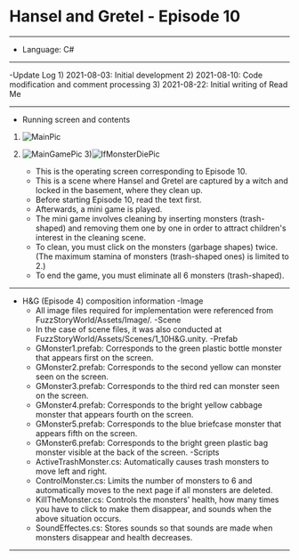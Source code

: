 # Hansel and Gretel - Episode 10

***
  - Language: C#
***

   -Update Log
     1) 2021-08-03: Initial development
     2) 2021-08-10: Code modification and comment processing
     3) 2021-08-22: Initial writing of Read Me
***
  - Running screen and contents
1) ![MainPic](https://user-images.githubusercontent.com/88296556/130381014-93ccc9f1-2621-4f32-9a85-e99ef6e55bfd.jpg)
2) ![MainGamePic](https://user-images.githubusercontent.com/88296556/130381016-6bf892dc-cd4c-4bd7-9b80-6ca133a8c0fb.jpg)
3)![IfMonsterDiePic](https://user-images.githubusercontent.com/88296556/130381166-c5cf0b45-2d4a-4c5d-a752-2c03976c8273.jpg)



     - This is the operating screen corresponding to Episode 10.
     - This is a scene where Hansel and Gretel are captured by a witch and locked in the basement, where they clean up.
     - Before starting Episode 10, read the text first.
     - Afterwards, a mini game is played.
     - The mini game involves cleaning by inserting monsters (trash-shaped) and removing them one by one in order to attract children's interest in the cleaning scene.
     - To clean, you must click on the monsters (garbage shapes) twice. (The maximum stamina of monsters (trash-shaped ones) is limited to 2.)
     - To end the game, you must eliminate all 6 monsters (trash-shaped).
***
- H&G (Episode 4) composition information
   -Image
     - All image files required for implementation were referenced from FuzzStoryWorld/Assets/Image/.
   -Scene
     - In the case of scene files, it was also conducted at FuzzStoryWorld/Assets/Scenes/1_10H&G.unity.
   -Prefab
     - GMonster1.prefab: Corresponds to the green plastic bottle monster that appears first on the screen.
     - GMonster2.prefab: Corresponds to the second yellow can monster seen on the screen.
     - GMonster3.prefab: Corresponds to the third red can monster seen on the screen.
     - GMonster4.prefab: Corresponds to the bright yellow cabbage monster that appears fourth on the screen.
     - GMonster5.prefab: Corresponds to the blue briefcase monster that appears fifth on the screen.
     - GMonster6.prefab: Corresponds to the bright green plastic bag monster visible at the back of the screen.
   -Scripts
     - ActiveTrashMonster.cs: Automatically causes trash monsters to move left and right.
     - ControlMonster.cs: Limits the number of monsters to 6 and automatically moves to the next page if all monsters are deleted.
     - KillTheMonster.cs: Controls the monsters' health, how many times you have to click to make them disappear, and sounds when the above situation occurs.
     - SoundEffectes.cs: Stores sounds so that sounds are made when monsters disappear and health decreases.
***
